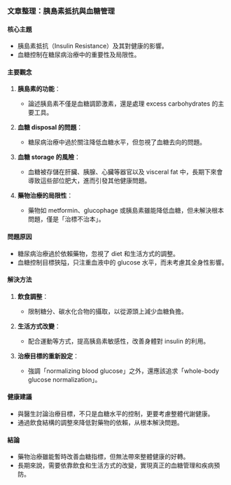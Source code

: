 ### 文章整理：胰島素抵抗與血糖管理

#### 核心主題
- 胰島素抵抗（Insulin Resistance）及其對健康的影響。
- 血糖控制在糖尿病治療中的重要性及局限性。

#### 主要觀念
1. **胰島素的功能**：
   - 論述胰島素不僅是血糖調節激素，還是處理 excess carbohydrates 的主要工具。
   
2. **血糖 disposal 的問題**：
   - 糖尿病治療中過於關注降低血糖水平，但忽視了血糖去向的問題。

3. **血糖 storage 的風險**：
   - 血糖被存儲在肝臟、胰腺、心臟等器官以及 visceral fat 中，長期下來會導致這些部位肥大，進而引發其他健康問題。

4. **藥物治療的局限性**：
   - 藥物如 metformin、glucophage 或胰島素雖能降低血糖，但未解決根本問題，僅是「治標不治本」。

#### 問題原因
- 糖尿病治療過於依賴藥物，忽視了 diet 和生活方式的調整。
- 血糖控制目標狹隘，只注重血液中的 glucose 水平，而未考慮其全身性影響。

#### 解決方法
1. **飲食調整**：
   - 限制糖分、碳水化合物的攝取，以從源頭上減少血糖負擔。
   
2. **生活方式改變**：
   - 配合運動等方式，提高胰島素敏感性，改善身體對 insulin 的利用。

3. **治療目標的重新設定**：
   - 強調「normalizing blood glucose」之外，還應該追求「whole-body glucose normalization」。

#### 健康建議
- 與醫生討論治療目標，不只是血糖水平的控制，更要考慮整體代謝健康。
- 通過飲食結構的調整來降低對藥物的依賴，从根本解決問題。

#### 結論
- 藥物治療雖能暫時改善血糖指標，但無法帶來整體健康的好轉。
- 長期來說，需要依靠飲食和生活方式的改變，實現真正的血糖管理和疾病預防。